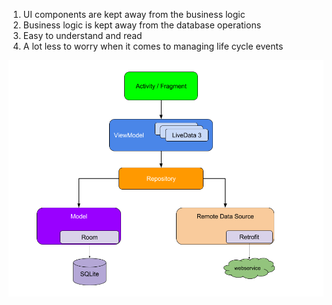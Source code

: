 
1. UI components are kept away from the business logic
2. Business logic is kept away from the database operations
3. Easy to understand and read
4. A lot less to worry when it comes to managing life cycle events


![alt text](./screens/MVVM.png)